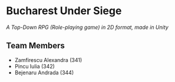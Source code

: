 # Bucharest Under Siege
*A Top-Down RPG (Role-playing game) in 2D format, made in Unity*

## Team Members
- Zamfirescu Alexandra (341)
- Pincu Iulia (342)
- Bejenaru Andrada (344)
